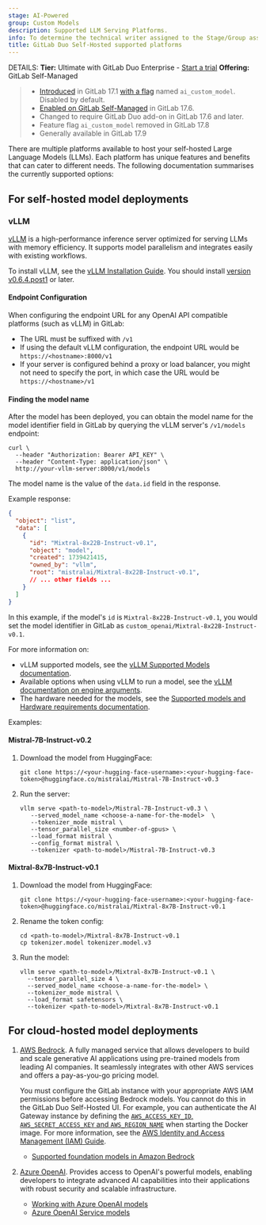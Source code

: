 ```yaml
---
stage: AI-Powered
group: Custom Models
description: Supported LLM Serving Platforms.
info: To determine the technical writer assigned to the Stage/Group associated with this page, see https://handbook.gitlab.com/handbook/product/ux/technical-writing/#assignments
title: GitLab Duo Self-Hosted supported platforms
---
```


DETAILS:
**Tier:** Ultimate with GitLab Duo Enterprise - [Start a trial](https://about.gitlab.com/solutions/gitlab-duo-pro/sales/?type=free-trial)
**Offering:** GitLab Self-Managed

> - [Introduced](https://gitlab.com/groups/gitlab-org/-/epics/12972) in GitLab 17.1 [with a flag](../feature_flags.md) named `ai_custom_model`. Disabled by default.
> - [Enabled on GitLab Self-Managed](https://gitlab.com/groups/gitlab-org/-/epics/15176) in GitLab 17.6.
> - Changed to require GitLab Duo add-on in GitLab 17.6 and later.
> - Feature flag `ai_custom_model` removed in GitLab 17.8
> - Generally available in GitLab 17.9

There are multiple platforms available to host your self-hosted Large Language Models (LLMs). Each platform has unique features and benefits that can cater to different needs. The following documentation summarises the currently supported options:

## For self-hosted model deployments

### vLLM

[vLLM](https://docs.vllm.ai/en/latest/index.html) is a high-performance inference server optimized for serving LLMs with memory efficiency. It supports model parallelism and integrates easily with existing workflows.

To install vLLM, see the [vLLM Installation Guide](https://docs.vllm.ai/en/latest/getting_started/installation.html). You should install [version v0.6.4.post1](https://github.com/vllm-project/vllm/releases/tag/v0.6.4.post1) or later.

#### Endpoint Configuration

When configuring the endpoint URL for any OpenAI API compatible platforms (such as vLLM) in GitLab:

- The URL must be suffixed with `/v1`
- If using the default vLLM configuration, the endpoint URL would be `https://<hostname>:8000/v1`
- If your server is configured behind a proxy or load balancer, you might not need to specify the port, in which case the URL would be `https://<hostname>/v1`

#### Finding the model name

After the model has been deployed, you can obtain the model name for the model identifier field in GitLab by querying the vLLM server's `/v1/models` endpoint:

```shell
curl \
  --header "Authorization: Bearer API_KEY" \
  --header "Content-Type: application/json" \
  http://your-vllm-server:8000/v1/models
```

The model name is the value of the `data.id` field in the response.

Example response:

```json
{
  "object": "list",
  "data": [
    {
      "id": "Mixtral-8x22B-Instruct-v0.1",
      "object": "model",
      "created": 1739421415,
      "owned_by": "vllm",
      "root": "mistralai/Mixtral-8x22B-Instruct-v0.1",
      // ... other fields ...
    }
  ]
}
```

In this example, if the model's `id` is `Mixtral-8x22B-Instruct-v0.1`, you would set the model identifier in GitLab as `custom_openai/Mixtral-8x22B-Instruct-v0.1`.

For more information on:

- vLLM supported models, see the [vLLM Supported Models documentation](https://docs.vllm.ai/en/latest/models/supported_models.html).
- Available options when using vLLM to run a model, see the [vLLM documentation on engine arguments](https://docs.vllm.ai/en/stable/usage/engine_args.html).
- The hardware needed for the models, see the [Supported models and Hardware requirements documentation](../gitlab_duo_self_hosted/supported_models_and_hardware_requirements.md).

Examples:

#### Mistral-7B-Instruct-v0.2

1. Download the model from HuggingFace:

   ```shell
   git clone https://<your-hugging-face-username>:<your-hugging-face-token>@huggingface.co/mistralai/Mistral-7B-Instruct-v0.3
   ```

1. Run the server:

   ```shell
   vllm serve <path-to-model>/Mistral-7B-Instruct-v0.3 \
      --served_model_name <choose-a-name-for-the-model>  \
      --tokenizer_mode mistral \
      --tensor_parallel_size <number-of-gpus> \
      --load_format mistral \
      --config_format mistral \
      --tokenizer <path-to-model>/Mistral-7B-Instruct-v0.3
   ```

#### Mixtral-8x7B-Instruct-v0.1

1. Download the model from HuggingFace:

   ```shell
   git clone https://<your-hugging-face-username>:<your-hugging-face-token>@huggingface.co/mistralai/Mixtral-8x7B-Instruct-v0.1
   ```

1. Rename the token config:

   ```shell
   cd <path-to-model>/Mixtral-8x7B-Instruct-v0.1
   cp tokenizer.model tokenizer.model.v3
   ```

1. Run the model:

   ```shell
   vllm serve <path-to-model>/Mixtral-8x7B-Instruct-v0.1 \
     --tensor_parallel_size 4 \
     --served_model_name <choose-a-name-for-the-model> \
     --tokenizer_mode mistral \
     --load_format safetensors \
     --tokenizer <path-to-model>/Mixtral-8x7B-Instruct-v0.1
   ```

## For cloud-hosted model deployments

1. [AWS Bedrock](https://aws.amazon.com/bedrock/).
   A fully managed service that allows developers to build and scale generative AI applications using pre-trained models from leading AI companies. It seamlessly integrates with other AWS services and offers a pay-as-you-go pricing model.

   You must configure the GitLab instance with your appropriate AWS IAM permissions before accessing Bedrock models. You cannot do this in the GitLab Duo Self-Hosted UI. For example, you can authenticate the AI Gateway instance by defining the [`AWS_ACCESS_KEY_ID`, `AWS_SECRET_ACCESS_KEY` and `AWS_REGION_NAME`](https://docs.aws.amazon.com/IAM/latest/UserGuide/id_credentials_access-keys.html) when starting the Docker image. For more information, see the [AWS Identity and Access Management (IAM) Guide](https://docs.aws.amazon.com/bedrock/latest/userguide/security-iam.html).

   - [Supported foundation models in Amazon Bedrock](https://docs.aws.amazon.com/bedrock/latest/userguide/models-supported.html)

1. [Azure OpenAI](https://learn.microsoft.com/en-us/azure/ai-services/openai/).
   Provides access to OpenAI's powerful models, enabling developers to integrate advanced AI capabilities into their applications with robust security and scalable infrastructure.
   - [Working with Azure OpenAI models](https://learn.microsoft.com/en-us/azure/ai-services/openai/how-to/working-with-models?tabs=powershell)
   - [Azure OpenAI Service models](https://learn.microsoft.com/en-us/azure/ai-services/openai/concepts/models?tabs=python-secure%2Cglobal-standard%2Cstandard-chat-completions)
